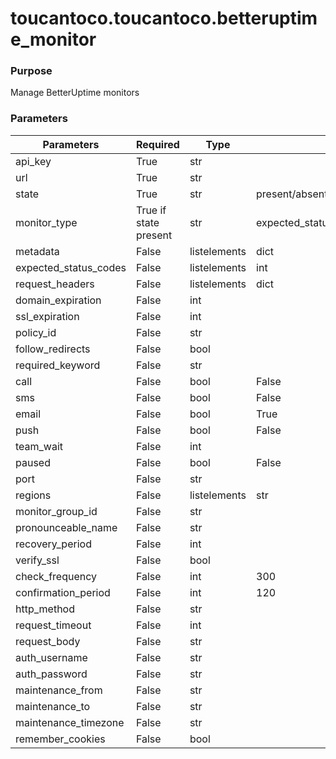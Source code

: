 # toucantoco.toucantoco.betteruptime_monitor

### Purpose
Manage BetterUptime monitors

### Parameters
| Parameters                | Required              | Type             | Choices/Default                                                                  | Comments       |
|---------------------------|-----------------------|------------------|----------------------------------------------------------------------------------|----------------|
| api_key                   | True                  | str              |                                                                                  |                |
| url                       | True                  | str              |                                                                                  |                |
| state                     | True                  | str              | present/absent                                                                   |                |
| monitor_type              | True if state present | str              | expected_status_code/imap/keyword/keyword_absence/ping/pop/smtp/status/tcp/udp   |                |
| metadata                  | False                 | listelements     | dict                                                                             |                |
| expected_status_codes     | False                 | listelements     | int                                                                              |                |
| request_headers           | False                 | listelements     | dict                                                                             |                |
| domain_expiration         | False                 | int              |                                                                                  |                |
| ssl_expiration            | False                 | int              |                                                                                  |                |
| policy_id                 | False                 | str              |                                                                                  |                |
| follow_redirects          | False                 | bool             |                                                                                  |                |
| required_keyword          | False                 | str              |                                                                                  |                |
| call                      | False                 | bool             | False                                                                            |                |
| sms                       | False                 | bool             | False                                                                            |                |
| email                     | False                 | bool             | True                                                                             |                |
| push                      | False                 | bool             | False                                                                            |                |
| team_wait                 | False                 | int              |                                                                                  |                |
| paused                    | False                 | bool             | False                                                                            |                |
| port                      | False                 | str              |                                                                                  |                |
| regions                   | False                 | listelements     | str                                                                              |                |
| monitor_group_id          | False                 | str              |                                                                                  |                |
| pronounceable_name        | False                 | str              |                                                                                  |                |
| recovery_period           | False                 | int              |                                                                                  |                |
| verify_ssl                | False                 | bool             |                                                                                  |                |
| check_frequency           | False                 | int              | 300                                                                              |                |
| confirmation_period       | False                 | int              | 120                                                                              |                |
| http_method               | False                 | str              |                                                                                  |                |
| request_timeout           | False                 | int              |                                                                                  |                |
| request_body              | False                 | str              |                                                                                  |                |
| auth_username             | False                 | str              |                                                                                  |                |
| auth_password             | False                 | str              |                                                                                  |                |
| maintenance_from          | False                 | str              |                                                                                  |                |
| maintenance_to            | False                 | str              |                                                                                  |                |
| maintenance_timezone      | False                 | str              |                                                                                  |                |
| remember_cookies          | False                 | bool             |                                                                                  |                |
